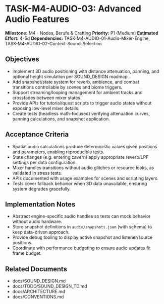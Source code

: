 # TASK-M4-AUDIO-03: Advanced Audio Features

**Milestone:** M4 - Nodes, Berufe & Crafting
**Priority:** P1 (Medium)
**Estimated Effort:** 4-5d
**Dependencies:** TASK-M4-AUDIO-01-Audio-Mixer-Engine, TASK-M4-AUDIO-02-Context-Sound-Selection

## Objectives

- Implement 3D audio positioning with distance attenuation, panning, and optional height simulation per SOUND_DESIGN roadmap.
- Add snapshot/state system for reverb, ambience, and combat transitions controllable by scenes and biome triggers.
- Support streaming/looping management for ambient tracks and crossfades between mixer states.
- Provide APIs for tutorial/quest scripts to trigger audio states without exposing low-level mixer details.
- Create tests (headless math-focused) verifying attenuation curves, panning calculations, and snapshot application.

## Acceptance Criteria

- Spatial audio calculations produce deterministic values given positions and parameters, enabling reproducible tests.
- State changes (e.g. entering cavern) apply appropriate reverb/LPF settings per data configuration.
- Mixer handles transitions without audio glitches or resource leaks, as validated in stress tests.
- APIs documented with usage examples for scenes and scripting layers.
- Tests cover fallback behavior when 3D data unavailable, ensuring system degrades gracefully.

## Implementation Notes

- Abstract engine-specific audio handles so tests can mock behavior without audio hardware.
- Store snapshot definitions in `audio/snapshots.json` (with schema) to keep data-driven approach.
- Provide debug tooling to display active snapshot and listener/source positions.
- Coordinate with performance budgeting to ensure audio updates fit frame budget.

## Related Documents

- docs/SOUND_DESIGN.md
- docs/TODO/SOUND_DESIGN_TD.md
- docs/ARCHITECTURE.md
- docs/CONVENTIONS.md
